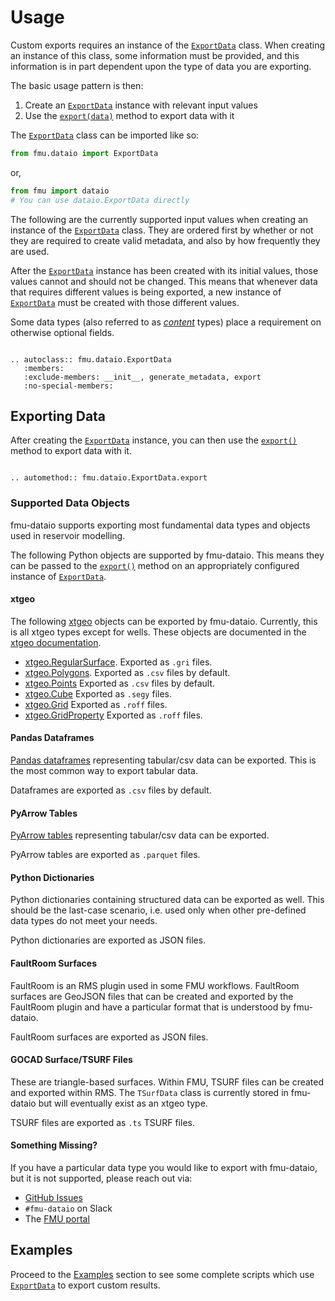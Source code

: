 # Usage

Custom exports requires an instance of the
[`ExportData`](#fmu.dataio.ExportData) class. When creating an instance of
this class, some information must be provided, and this information is in part
dependent upon the type of data you are exporting.

The basic usage pattern is then:

1. Create an [`ExportData`](#fmu.dataio.ExportData) instance with relevant
   input values
2. Use the [`export(data)`](#fmu.dataio.ExportData.export) method to export
   data with it

The [`ExportData`](#fmu.dataio.ExportData) class can be imported like so:

```python
from fmu.dataio import ExportData
```

or,

```python
from fmu import dataio
# You can use dataio.ExportData directly
```

The following are the currently supported input values when creating an
instance of the [`ExportData`](#fmu.dataio.ExportData) class. They are ordered
first by whether or not they are required to create valid metadata, and also
by how frequently they are used.

After the [`ExportData`](#fmu.dataio.ExportData) instance has been created
with its initial values, those values cannot and should not be changed. This
means that whenever data that requires different values is being exported, a
new instance of [`ExportData`](#fmu.dataio.ExportData) must be created with
those different values.

Some data types (also referred to as
[_content_](#fmu.dataio.ExportData.content) types) place a requirement on
otherwise optional fields.

```{eval-rst}

.. autoclass:: fmu.dataio.ExportData
   :members:
   :exclude-members: __init__, generate_metadata, export
   :no-special-members:

```

## Exporting Data

After creating the [`ExportData`](#fmu.dataio.ExportData) instance, you can
then use the [`export()`](#fmu.dataio.ExportData.export) method to export data
with it.

```{eval-rst}

.. automethod:: fmu.dataio.ExportData.export

```

### Supported Data Objects

fmu-dataio supports exporting most fundamental data types and objects used in
reservoir modelling.

The following Python objects are supported by fmu-dataio. This means they can
be passed to the [`export()`](#fmu.dataio.ExportData.export) method on an
appropriately configured instance of [`ExportData`](#fmu.dataio.ExportData).

#### xtgeo

The following [xtgeo](https://xtgeo.readthedocs.io/) objects can be exported
by fmu-dataio.  Currently, this is all xtgeo types except for wells. These
objects are documented in the [xtgeo
documentation](https://xtgeo.readthedocs.io).

- [xtgeo.RegularSurface](https://xtgeo.readthedocs.io/en/stable/datamodels.html#surface-regularsurface).
  Exported as `.gri` files.
- [xtgeo.Polygons](https://xtgeo.readthedocs.io/en/stable/datamodels.html#xyz-data-points-and-polygons).
  Exported as `.csv` files by default.
- [xtgeo.Points](https://xtgeo.readthedocs.io/en/stable/datamodels.html#xyz-data-points-and-polygons)
  Exported as `.csv` files by default.
- [xtgeo.Cube](https://xtgeo.readthedocs.io/en/stable/datamodels.html#cube-data)
  Exported as `.segy` files.
- [xtgeo.Grid](https://xtgeo.readthedocs.io/en/stable/datamodels.html#d-grid-and-properties)
  Exported as `.roff` files.
- [xtgeo.GridProperty](https://xtgeo.readthedocs.io/en/stable/datamodels.html#d-grid-and-properties)
  Exported as `.roff` files.

#### Pandas Dataframes

[Pandas
dataframes](https://pandas.pydata.org/pandas-docs/stable/reference/api/pandas.DataFrame.html)
representing tabular/csv data can be exported. This is the most common way to
export tabular data.

Dataframes are exported as `.csv` files by default.

#### PyArrow Tables

[PyArrow
tables](https://arrow.apache.org/docs/python/generated/pyarrow.Table.html)
representing tabular/csv data can be exported.

PyArrow tables are exported as `.parquet` files.

#### Python Dictionaries

Python dictionaries containing structured data can be exported as well. This
should be the last-case scenario, i.e. used only when other pre-defined data
types do not meet your needs.

Python dictionaries are exported as JSON files.

#### FaultRoom Surfaces

FaultRoom is an RMS plugin used in some FMU workflows. FaultRoom surfaces are
GeoJSON files that can be created and exported by the FaultRoom plugin and
have a particular format that is understood by fmu-dataio.

FaultRoom surfaces are exported as JSON files.

#### GOCAD Surface/TSURF Files

These are triangle-based surfaces. Within FMU, TSURF files can be created and
exported within RMS. The `TSurfData` class is currently stored in fmu-dataio
but will eventually exist as an xtgeo type.

TSURF files are exported as `.ts` TSURF files.

#### Something Missing?

If you have a particular data type you would like to export with fmu-dataio,
but it is not supported, please reach out via:

- [GitHub Issues](https://github.com/equinor/fmu-dataio/issues)
- `#fmu-dataio` on Slack
- The [FMU portal](https://fmu.equinor.com)

## Examples

Proceed to the [Examples](examples/index.md) section to see some complete
scripts which use [`ExportData`](#fmu.dataio.ExportData) to export custom
results.
